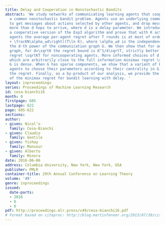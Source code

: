 ```yaml
---
title: Delay and Cooperation in Nonstochastic Bandits
abstract: 'We study networks of communicating learning agents that cooperate to solve
  a common nonstochastic bandit problem. Agents use an underlying communication network
  to get messages about actions selected by other agents, and drop messages that took
  more than d hops to arrive, where d is a delay parameter. We introduce Exp3-Coop,
  a cooperative version of the Exp3 algorithm and prove that with K actions and N
  agents the average per-agent regret after T rounds is at most of order \sqrt\left(d+1
  + \fracKN\alpha_≤d\right)(T\ln K), where \alpha_≤d is the independence number of
  the d-th power of the communication graph G. We then show that for any connected
  graph, for d=\sqrtK the regret bound is K^1/4\sqrtT, strictly better than the minimax
  regret \sqrtKT for noncooperating agents. More informed choices of d lead to bounds
  which are arbitrarily close to the full information minimax regret \sqrtT\ln K when
  G is dense. When G has sparse components, we show that a variant of Exp3-Coop, allowing
  agents to choose their parameters according to their centrality in G, strictly improves
  the regret. Finally, as a by-product of our analysis, we provide the first characterization
  of the minimax regret for bandit learning with delay. '
layout: inproceedings
series: Proceedings of Machine Learning Research
id: cesa-bianchi16
month: 0
firstpage: 605
lastpage: 622
page: 605-622
sections: 
author:
- given: Nicol‘o
  family: Cesa-Bianchi
- given: Claudio
  family: Gentile
- given: Yishay
  family: Mansour
- given: Alberto
  family: Minora
date: 2016-06-06
address: Columbia University, New York, New York, USA
publisher: PMLR
container-title: 29th Annual Conference on Learning Theory
volume: '49'
genre: inproceedings
issued:
  date-parts:
  - 2016
  - 6
  - 6
pdf: http://proceedings.mlr.press/v49/cesa-bianchi16.pdf
# Format based on citeproc: http://blog.martinfenner.org/2013/07/30/citeproc-yaml-for-bibliographies/
---
```

